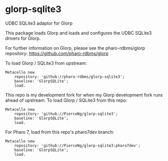 # glorp-sqlite3
UDBC SQLite3 adaptor for Glorp

This package loads Glorp and loads and configures the UDBC SQLite3 drivers for Glorp.

For further information on Glorp, please see the pharo-rdbms/glorp repository: https://github.com/pharo-rdbms/glorp

To load Glorp / SQLite3 from upstream:

```smalltalk
Metacello new 
	repository: 'github://pharo-rdbms/glorp-sqlite3';
	baseline: 'GlorpSQLite';
	load.
```

This repo is my development fork for when my Glorp development fork runs ahead
of upstream. To load Glorp / SQLite3 from this repo:

```smalltalk
Metacello new 
	repository: 'github://PierceNg/glorp-sqlite3';
	baseline: 'GlorpSQLite';
	load.
```

For Pharo 7, load from this repo's pharo7dev branch:

```smalltalk
Metacello new 
	repository: 'github://PierceNg/glorp-sqlite3:pharo7dev';
	baseline: 'GlorpSQLite';
	load.
```


